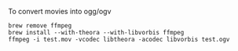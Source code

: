 
To convert movies into ogg/ogv
```
brew remove ffmpeg
brew install --with-theora --with-libvorbis ffmpeg
ffmpeg -i test.mov -vcodec libtheora -acodec libvorbis test.ogv
```
